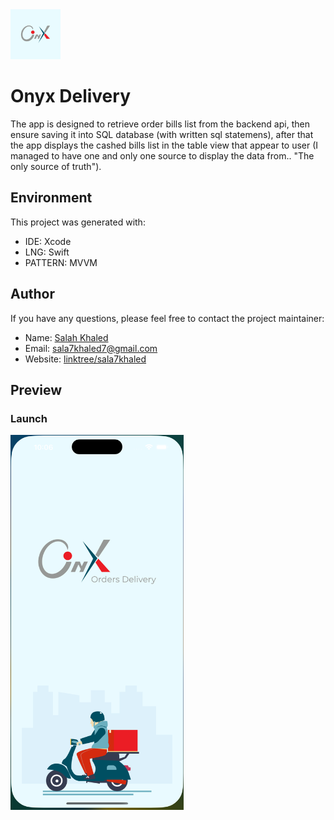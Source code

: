 <img src="ios-onyx-delivery/Resources/Assets.xcassets/AppIcon.appiconset/Group 31.jpg" height="80">

# Onyx Delivery
The app is designed to retrieve order bills list from the backend api, then ensure saving it into SQL database (with written sql statemens), after that the app displays the cashed bills list in the table view that appear to user (I managed to have one and only one source to display the data from.. "The only source of truth").


## Environment
This project was generated with:
* IDE: Xcode
* LNG: Swift
* PATTERN: MVVM


## Author
If you have any questions, please feel free to contact the project maintainer:

- Name: [Salah Khaled](Https://www.linkedin.com/in/sala7khaled/)
- Email: sala7khaled7@gmail.com
- Website: [linktree/sala7khaled](https://linktr.ee/sala7khaled)
  

## Preview

### Launch
<img src="/Assets/1.png" alt="Demo" height="600px"/>
